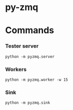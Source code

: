 # py-zmq

# Commands

### Tester server
```shell
python -m pyzmq.server
```
### Workers
```shell
python -m pyzmq.worker -w 15
```

### Sink
```shell
python -m pyzmq.sink
```
